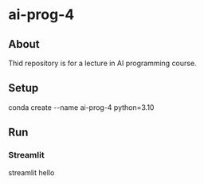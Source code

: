 # ai-prog-4

## About
Thid repository is for a lecture in AI programming course.

## Setup
conda create --name ai-prog-4 python=3.10

## Run
### Streamlit

streamlit hello
